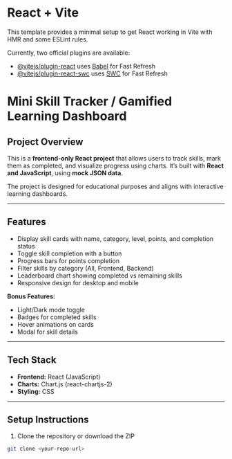 # React + Vite

This template provides a minimal setup to get React working in Vite with HMR and some ESLint rules.

Currently, two official plugins are available:

- [@vitejs/plugin-react](https://github.com/vitejs/vite-plugin-react/blob/main/packages/plugin-react/README.md) uses [Babel](https://babeljs.io/) for Fast Refresh
- [@vitejs/plugin-react-swc](https://github.com/vitejs/vite-plugin-react-swc) uses [SWC](https://swc.rs/) for Fast Refresh

# Mini Skill Tracker / Gamified Learning Dashboard

## Project Overview
This is a **frontend-only React project** that allows users to track skills, mark them as completed, and visualize progress using charts. It’s built with **React and JavaScript**, using **mock JSON data**.  

The project is designed for educational purposes and aligns with interactive learning dashboards.

---

## Features
- Display skill cards with name, category, level, points, and completion status
- Toggle skill completion with a button
- Progress bars for points completion
- Filter skills by category (All, Frontend, Backend)
- Leaderboard chart showing completed vs remaining skills
- Responsive design for desktop and mobile

**Bonus Features:**
- Light/Dark mode toggle
- Badges for completed skills
- Hover animations on cards
- Modal for skill details

---

## Tech Stack
- **Frontend:** React (JavaScript)
- **Charts:** Chart.js (react-chartjs-2)
- **Styling:** CSS

---

## Setup Instructions
1. Clone the repository or download the ZIP
```bash
git clone <your-repo-url>
